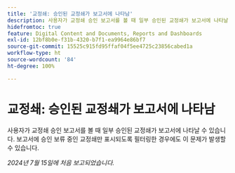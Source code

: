 ```yaml
---
title: '교정쇄: 승인된 교정쇄가 보고서에 나타남'
description: 사용자가 교정쇄 승인 보고서를 볼 때 일부 승인된 교정쇄가 보고서에 나타날 수 있습니다. 보고서에 승인 보류 중인 교정쇄만 표시되도록 필터링한 경우에도 이 문제가 발생할 수 있습니다.
hidefromtoc: true
feature: Digital Content and Documents, Reports and Dashboards
exl-id: 12bf8b0e-f31b-4320-b7f1-ea9964e86bf7
source-git-commit: 15525c915fd95ffaf04f5ee4725c23856cabed1a
workflow-type: ht
source-wordcount: '84'
ht-degree: 100%

---
```


# 교정쇄: 승인된 교정쇄가 보고서에 나타남

<!--

>[!NOTE]
>
>This issue has been closed because it is not an issue.
-->

사용자가 교정쇄 승인 보고서를 볼 때 일부 승인된 교정쇄가 보고서에 나타날 수 있습니다. 보고서에 승인 보류 중인 교정쇄만 표시되도록 필터링한 경우에도 이 문제가 발생할 수 있습니다.

_2024년 7월 15일에 처음 보고되었습니다._
